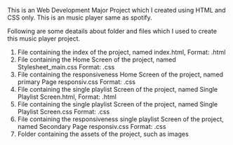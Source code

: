 This is an Web Development Major Project which I created using HTML and CSS only. This is an music player same as spotify. 

Following are some deatails about folder and files which I used to create this music player project.
1. File containing the index of the project, named index.html, Format: .html
2. File containing the Home Screen of the project, named Stylesheet_main.css Format: .css
3. File containing the responsiveness Home Screen of the project, named primary Page responsiv.css Format: .css
4. File containing the single playlist Screen of the project, named Single Playlist Screen.html, Format: .html
5. File containing the single playlist Screen of the project, named Single Playlist Screen.css Format: .css
6. File containing the responsiveness single playlist Screen of the project, named Secondary Page responsiv.css Format: .css
7. Folder containing the assets of the project, such as images
